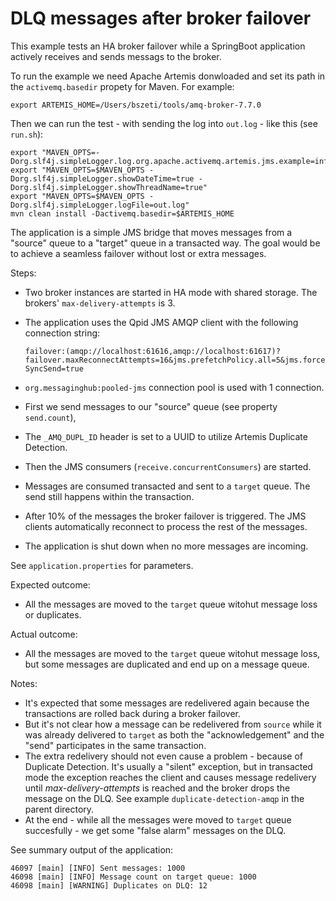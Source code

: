 DLQ messages after broker failover
==================================

This example tests an HA broker failover while a SpringBoot application actively receives and sends messags to the broker.

To run the example we need Apache Artemis donwloaded and set its path in the `activemq.basedir` propety for Maven. For example:

`export ARTEMIS_HOME=/Users/bszeti/tools/amq-broker-7.7.0`

Then we can run the test - with sending the log into `out.log` - like this (see `run.sh`):
```
export "MAVEN_OPTS=-Dorg.slf4j.simpleLogger.log.org.apache.activemq.artemis.jms.example=info"
export "MAVEN_OPTS=$MAVEN_OPTS -Dorg.slf4j.simpleLogger.showDateTime=true -Dorg.slf4j.simpleLogger.showThreadName=true"
export "MAVEN_OPTS=$MAVEN_OPTS -Dorg.slf4j.simpleLogger.logFile=out.log"
mvn clean install -Dactivemq.basedir=$ARTEMIS_HOME
```

The application is a simple JMS bridge that moves messages from a "source" queue to a "target" queue in a transacted way. The goal would be to achieve a seamless failover without lost or extra messages.

Steps:
- Two broker instances are started in HA mode with shared storage. The brokers' `max-delivery-attempts` is 3.
- The application uses the Qpid JMS AMQP client with the following connection string:

  `failover:(amqp://localhost:61616,amqp://localhost:61617)?failover.maxReconnectAttempts=16&jms.prefetchPolicy.all=5&jms.forceSyncSend=true`

- `org.messaginghub:pooled-jms` connection pool is used with 1 connection.
- First we send messages to our "source" queue (see property `send.count`),
- The `_AMQ_DUPL_ID` header is set to a UUID to utilize Artemis Duplicate Detection.
- Then the JMS consumers (`receive.concurrentConsumers`) are started.
- Messages are consumed transacted and sent to a `target` queue. The send still happens within the transaction.
- After 10% of the messages the broker failover is triggered. The JMS clients automatically reconnect to process the rest of the messages.
- The application is shut down when no more messages are incoming.

See `application.properties` for parameters.

Expected outcome:
- All the messages are moved to the `target` queue witohut message loss or duplicates.

Actual outcome:
- All the messages are moved to the `target` queue witohut message loss, but some messages are duplicated and end up on a message queue.

Notes:
- It's expected that some messages are redelivered again because the transactions are rolled back during a broker failover.
- But it's not clear how a message can be redelivered from `source` while it was already delivered to `target` as both the "acknowledgement" and the "send" participates in the same transaction.
- The extra redelivery should not even cause a problem - because of Duplicate Detection. It's usually a "silent" exception, but in transacted mode the exception reaches the client and causes message redelivery until _max-delivery-attempts_ is reached and the broker drops the message on the DLQ. See example `duplicate-detection-amqp` in the parent directory.
- At the end - while all the messages were moved to `target` queue succesfully - we get some "false alarm" messages on the DLQ.

See summary output of the application:
```
46097 [main] [INFO] Sent messages: 1000
46098 [main] [INFO] Message count on target queue: 1000
46098 [main] [WARNING] Duplicates on DLQ: 12
```

